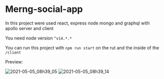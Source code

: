 

# Merng-social-app

In this project were used react, express node mongo and graphql with apollo server and client

You need node version `^v14.*.*`

You can run this project with `npm run start` on the rut and the inside of the `/client`

Preview:

![2021-05-05_08h39_05](https://user-images.githubusercontent.com/49380593/117150593-e76b0580-ad7d-11eb-8d2b-786c858624f2.png)
![2021-05-05_08h39_14](https://user-images.githubusercontent.com/49380593/117150600-e89c3280-ad7d-11eb-8d87-1caeb4918d8e.png)
